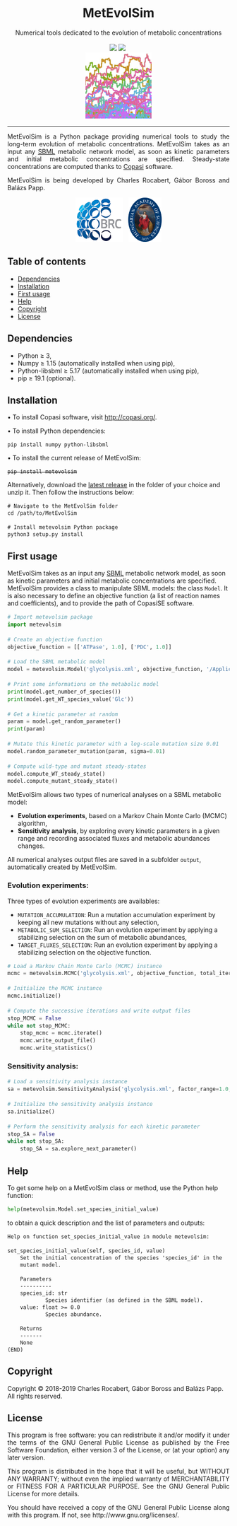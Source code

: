 <h1 align="center">MetEvolSim</h1>
<p align="center">
    Numerical tools dedicated to the evolution of metabolic concentrations
    <br/><br/>
    <a href="https://github.com/charlesrocabert/MetEvolSim/releases/latest"><img src="https://img.shields.io/badge/PyPI package- 0.1.0-orange.svg" /></a>&nbsp;<a href="https://www.gnu.org/licenses/gpl-3.0"><img src="https://img.shields.io/badge/license-GPL v3-blue.svg" /></a>&nbsp;
    <br/>
    <img src="logos/metevolsim_logo.png" width=150>
</p>

-----------------

<p align="justify">
MetEvolSim is a Python package providing numerical tools to study the long-term evolution of metabolic concentrations.
MetEvolSim takes as an input any <a href="http://sbml.org/Main_Page">SBML</a> metabolic network model, as soon as kinetic parameters and initial metabolic concentrations are specified. Steady-state concentrations are computed thanks to <a href="http://copasi.org/">Copasi</a> software.
</p>

<p align="justify">
MetEvolSim is being developed by Charles Rocabert, Gábor Boross and Balázs Papp.
</p>

<p align="center">
<img src="logos/BRC_logo.png" height="100px"></a>&nbsp;&nbsp;&nbsp;<img src="logos/MTA_logo.png" height="100px"></a>
</p>

## Table of contents
- [Dependencies](#dependencies)
- [Installation](#installation)
- [First usage](#first_usage)
- [Help](#help)
- [Copyright](#copyright)
- [License](#license)

## Dependencies <a name="dependencies"></a>
- Python &ge; 3,
- Numpy &ge; 1.15 (automatically installed when using pip),
- Python-libsbml &ge; 5.17 (automatically installed when using pip),
- pip &ge; 19.1 (optional).

## Installation <a name="installation"></a>
&bullet; To install Copasi software, visit http://copasi.org/.

&bullet; To install Python dependencies:
```shell
pip install numpy python-libsbml
```

&bullet; To install the current release of MetEvolSim:
<strike>
```shell
pip install metevolsim
```
</strike>

Alternatively, download the <a href="https://github.com/charlesrocabert/MetEvolSim/releases/latest">latest release</a> in the folder of your choice and unzip it. Then follow the instructions below:
```shell
# Navigate to the MetEvolSim folder
cd /path/to/MetEvolSim

# Install metevolsim Python package
python3 setup.py install
```

## First usage <a name="first_usage"></a>
MetEvolSim takes as an input any <a href="http://sbml.org/Main_Page">SBML</a> metabolic network model, as soon as kinetic parameters and initial metabolic concentrations are specified. MetEvolSim provides a class to manipulate SBML models: the class <code>Model</code>. It is also necessary to define an objective function (a list of reaction names and coefficients), and to provide the path of CopasiSE software.

```python
# Import metevolsim package
import metevolsim

# Create an objective function
objective_function = [['ATPase', 1.0], ['PDC', 1.0]]

# Load the SBML metabolic model
model = metevolsim.Model('glycolysis.xml', objective_function, '/Applications/COPASI/CopasiSE')

# Print some informations on the metabolic model
print(model.get_number_of_species())
print(model.get_WT_species_value('Glc'))

# Get a kinetic parameter at random
param = model.get_random_parameter()
print(param)

# Mutate this kinetic parameter with a log-scale mutation size 0.01
model.random_parameter_mutation(param, sigma=0.01)

# Compute wild-type and mutant steady-states
model.compute_WT_steady_state()
model.compute_mutant_steady_state()
```

MetEvolSim allows two types of numerical analyses on a SBML metabolic model:
- <strong>Evolution experiments</strong>, based on a Markov Chain Monte Carlo (MCMC) algorithm,
- <strong>Sensitivity analysis</strong>, by exploring every kinetic parameters in a given range and recording associated fluxes and metabolic abundances changes.

All numerical analyses output files are saved in a subfolder <code>output</code>, automatically created by MetEvolSim.

### Evolution experiments:
Three types of evolution experiments are availables:
- <code>MUTATION_ACCUMULATION</code>: Run a mutation accumulation experiment by keeping all new mutations without any selection,
- <code>METABOLIC_SUM_SELECTION</code>: Run an evolution experiment by applying a stabilizing selection on the sum of metabolic abundances,
- <code>TARGET_FLUXES_SELECTION</code>: Run an evolution experiment by applying a stabilizing selection on the objective function.

```python
# Load a Markov Chain Monte Carlo (MCMC) instance
mcmc = metevolsim.MCMC('glycolysis.xml', objective_function, total_iterations=10000, sigma=0.01, selection_scheme="MUTATION_ACCUMULATION", selection_threshold=1e-4, copasiSE='/Applications/COPASI/CopasiSE')

# Initialize the MCMC instance 
mcmc.initialize()

# Compute the successive iterations and write output files
stop_MCMC = False
while not stop_MCMC:
    stop_mcmc = mcmc.iterate()
    mcmc.write_output_file()
    mcmc.write_statistics()
```

### Sensitivity analysis:
```python
# Load a sensitivity analysis instance
sa = metevolsim.SensitivityAnalysis('glycolysis.xml', factor_range=1.0, factor_step=0.01, copasiSE='/Applications/COPASI/CopasiSE')

# Initialize the sensitivity analysis instance 
sa.initialize()

# Perform the sensitivity analysis for each kinetic parameter
stop_SA = False
while not stop_SA:
    stop_SA = sa.explore_next_parameter()
```

## Help <a name="help"></a>
To get some help on a MetEvolSim class or method, use the Python help function:
```python
help(metevolsim.Model.set_species_initial_value)
```
to obtain a quick description and the list of parameters and outputs:
```
Help on function set_species_initial_value in module metevolsim:

set_species_initial_value(self, species_id, value)
    Set the initial concentration of the species 'species_id' in the
    mutant model.
    
    Parameters
    ----------
    species_id: str
            Species identifier (as defined in the SBML model).
    value: float >= 0.0
            Species abundance.
            
    Returns
    -------
    None
(END)
```

## Copyright <a name="copyright"></a>
Copyright &copy; 2018-2019 Charles Rocabert, Gábor Boross and Balázs Papp.
All rights reserved.

## License <a name="license"></a>
<p align="justify">
This program is free software: you can redistribute it and/or modify it under the terms of the GNU General Public License as published by the Free Software Foundation, either version 3 of the License, or (at your option) any later version.
</p>

<p align="justify">
This program is distributed in the hope that it will be useful, but WITHOUT ANY WARRANTY; without even the implied warranty of MERCHANTABILITY or FITNESS FOR A PARTICULAR PURPOSE. See the GNU General Public License for more details.
</p>

<p align="justify">
You should have received a copy of the GNU General Public License along with this program. If not, see http://www.gnu.org/licenses/.
</p>
